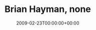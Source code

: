 ---
templateKey: event
guid: 08949a96-6eab-11ea-99c5-002590d1d1b0
date: 2009-02-23T00:00:00+00:00
eventTime: 'none'
title: Brian Hayman, none
artist: Brian Hayman
city: Kingston
venue: none
group: Tim Shia
guests: Tim Shia, Kevin Barrett, Brandi Disterheft
---